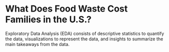 # What Does Food Waste Cost Families in the U.S.?

Exploratory Data Analysis (EDA) consists of descriptive statistics to quantify the data, visualizations to represent the data, and insights to summarize the main takeaways from the data.
